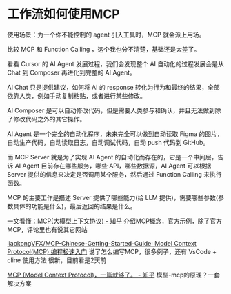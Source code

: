 # 工作流如何使用MCP

使用场景：为一个你不能控制的 agent 引入工具时，MCP 就会派上用场。

比较 MCP 和 Function Calling ，这个我也分不清楚，基础还是太差了。

看看 Cursor 的 AI Agent 发展过程，我们会发现整个 AI 自动化的过程发展会是从 Chat 到 Composer 再进化到完整的 AI Agent。

AI Chat 只是提供建议，如何将 AI 的 response 转化为行为和最终的结果，全部依靠人类，例如手动复制粘贴，或者进行某些修改。

AI Composer 是可以自动修改代码，但是需要人类参与和确认，并且无法做到除了修改代码之外的其它操作。

AI Agent 是一个完全的自动化程序，未来完全可以做到自动读取 Figma 的图片，自动生产代码，自动读取日志，自动调试代码，自动 push 代码到 GitHub。

而 MCP Server 就是为了实现 AI Agent 的自动化而存在的，它是一个中间层，告诉 AI Agent 目前存在哪些服务，哪些 API，哪些数据源，AI Agent 可以根据 Server 提供的信息来决定是否调用某个服务，然后通过 Function Calling 来执行函数。

MCP 的主要工作是描述 Server 提供了哪些能力(给 LLM 提供)，需要哪些参数(参数具体的功能是什么)，最后返回的结果是什么。

[一文看懂：MCP(大模型上下文协议) - 知乎](https://zhuanlan.zhihu.com/p/27327515233)
介绍MCP概念，官方示例，除了官方MCP，评论里也有说其它网站

[liaokongVFX/MCP-Chinese-Getting-Started-Guide: Model Context Protocol(MCP) 编程极速入门](https://github.com/liaokongVFX/MCP-Chinese-Getting-Started-Guide)
说了怎么编写MCP，很多例子，还有 VsCode + cline 使用方法
很新，目前看是2天前

[MCP (Model Context Protocol)，一篇就够了。 - 知乎](https://zhuanlan.zhihu.com/p/29001189476)
模型-mcp的原理？一套解决方案

